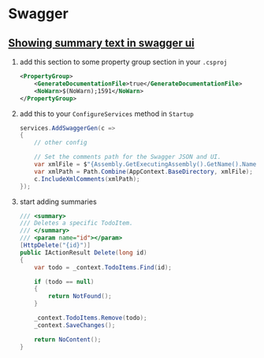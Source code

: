 # Swagger

## [Showing summary text in swagger ui](https://docs.microsoft.com/en-us/samples/aspnet/aspnetcore.docs/getstarted-swashbuckle-aspnetcore/?tabs=visual-studio)
1. add this section to some property group section in your `.csproj`
    ```xml
    <PropertyGroup>
        <GenerateDocumentationFile>true</GenerateDocumentationFile>
        <NoWarn>$(NoWarn);1591</NoWarn>
    </PropertyGroup>
    ```
2. add this to your `ConfigureServices` method in `Startup`
    ```cs
    services.AddSwaggerGen(c =>
    {
        // other config

        // Set the comments path for the Swagger JSON and UI.
        var xmlFile = $"{Assembly.GetExecutingAssembly().GetName().Name}.xml";
        var xmlPath = Path.Combine(AppContext.BaseDirectory, xmlFile);
        c.IncludeXmlComments(xmlPath);
    });
    ```
3. start adding summaries
    ```cs
    /// <summary>
    /// Deletes a specific TodoItem.
    /// </summary>
    /// <param name="id"></param>        
    [HttpDelete("{id}")]
    public IActionResult Delete(long id)
    {
        var todo = _context.TodoItems.Find(id);

        if (todo == null)
        {
            return NotFound();
        }

        _context.TodoItems.Remove(todo);
        _context.SaveChanges();

        return NoContent();
    }
    ```